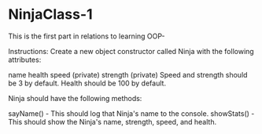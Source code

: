 # NinjaClass-1

This is the first part in relations to learning OOP-

Instructions:
Create a new object constructor called Ninja with the following attributes:

name
health
speed (private)
strength (private)
Speed and strength should be 3 by default. Health should be 100 by default.

Ninja should have the following methods:

sayName() - This should log that Ninja's name to the console.
showStats() - This should show the Ninja's name, strength, speed, and health.

